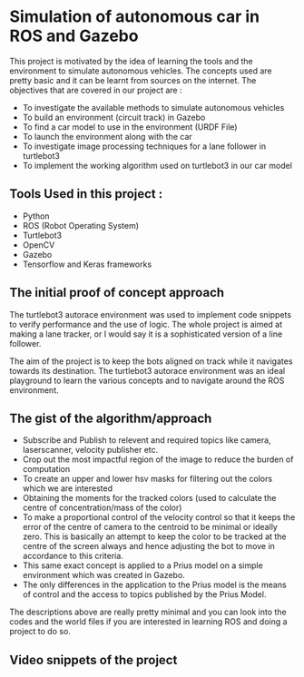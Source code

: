# Simulation of autonomous car in ROS and Gazebo

This project is motivated by the idea of learning the tools and the environment to simulate
autonomous vehicles. The concepts used are pretty basic and it can be learnt from sources on the internet.
The objectives that are covered in our project are :
  * To investigate the available methods to simulate autonomous vehicles
  * To build an environment (circuit track) in Gazebo
  * To find a car model to use in the environment (URDF File)
  * To launch the environment along with the car
  * To investigate image processing techniques for a lane follower in turtlebot3
  * To implement the working algorithm used on turtlebot3 in our car model
  
  
## Tools Used in this project :

 * Python
 * ROS (Robot Operating System)
 * Turtlebot3 
 * OpenCV
 * Gazebo
 * Tensorflow and Keras frameworks
 
 
## The initial proof of concept approach

The turtlebot3 autorace environment was used to implement code snippets to verify performance and the use of logic.
The whole project is aimed at making a lane tracker, or I would say it is a sophisticated version of a line follower.

The aim of the project is to keep the bots aligned on track while it navigates towards its destination.
The turtlebot3 autorace environment was an ideal playground to learn the various concepts and to navigate around the
ROS environment.


## The gist of the algorithm/approach

 * Subscribe and Publish to relevent and required topics like camera, laserscanner, velocity publisher etc.
 * Crop out the most impactful region of the image to reduce the burden of computation
 * To create an upper and lower hsv masks for filtering out the colors which we are interested
 * Obtaining the moments for the tracked colors (used to calculate the centre of concentration/mass of the color)
 * To make a proportional control of the velocity control so that it keeps the error of the centre of camera to the centroid to be minimal or ideally zero. This is basically an attempt to keep the color to be tracked at the centre of the screen always and hence adjusting the bot to move in accordance to this criteria.
 * This same exact concept is applied to a Prius model on a simple environment which was created in Gazebo.
 * The only differences in the application to the Prius model is the means of control and the access to topics published by the Prius Model.
 
The descriptions above are really pretty minimal and you can look into the codes and the world files if you are interested in learning ROS and doing a project to do so.

 ## Video snippets of the project
 
 
 
